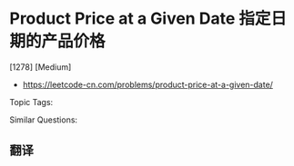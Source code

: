 # Product Price at a Given Date 指定日期的产品价格

[1278] [Medium]

- https://leetcode-cn.com/problems/product-price-at-a-given-date/

Topic Tags:

Similar Questions:

## 翻译
